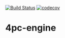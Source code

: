 [![Build Status](https://travis-ci.com/kooser6/4pc-engine.svg?branch=master)](https://travis-ci.com/kooser6/4pc-engine)
[![codecov](https://codecov.io/gh/kooser6/4pc-engine/branch/master/graph/badge.svg)](https://codecov.io/gh/kooser6/4pc-engine)

# 4pc-engine
